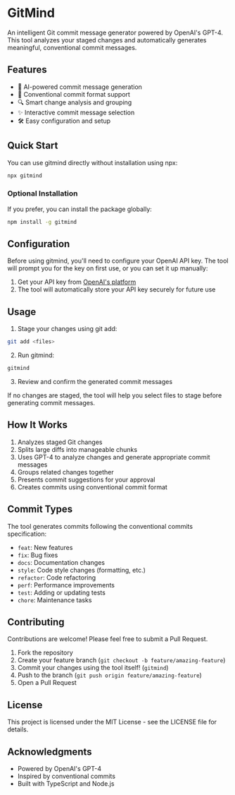 # GitMind

An intelligent Git commit message generator powered by OpenAI's GPT-4. This tool analyzes your staged changes and automatically generates meaningful, conventional commit messages.

## Features

- 🤖 AI-powered commit message generation
- 📝 Conventional commit format support
- 🔍 Smart change analysis and grouping
- ✨ Interactive commit message selection
- 🛠️ Easy configuration and setup

## Quick Start

You can use gitmind directly without installation using npx:

```bash
npx gitmind
```

### Optional Installation

If you prefer, you can install the package globally:

```bash
npm install -g gitmind
```

## Configuration

Before using gitmind, you'll need to configure your OpenAI API key. The tool will prompt you for the key on first use, or you can set it up manually:

1. Get your API key from [OpenAI's platform](https://platform.openai.com/)
2. The tool will automatically store your API key securely for future use

## Usage

1. Stage your changes using git add:
```bash
git add <files>
```

2. Run gitmind:
```bash
gitmind
```

3. Review and confirm the generated commit messages

If no changes are staged, the tool will help you select files to stage before generating commit messages.

## How It Works

1. Analyzes staged Git changes
2. Splits large diffs into manageable chunks
3. Uses GPT-4 to analyze changes and generate appropriate commit messages
4. Groups related changes together
5. Presents commit suggestions for your approval
6. Creates commits using conventional commit format

## Commit Types

The tool generates commits following the conventional commits specification:

- `feat`: New features
- `fix`: Bug fixes
- `docs`: Documentation changes
- `style`: Code style changes (formatting, etc.)
- `refactor`: Code refactoring
- `perf`: Performance improvements
- `test`: Adding or updating tests
- `chore`: Maintenance tasks

## Contributing

Contributions are welcome! Please feel free to submit a Pull Request.

1. Fork the repository
2. Create your feature branch (`git checkout -b feature/amazing-feature`)
3. Commit your changes using the tool itself! (`gitmind`)
4. Push to the branch (`git push origin feature/amazing-feature`)
5. Open a Pull Request

## License

This project is licensed under the MIT License - see the LICENSE file for details.

## Acknowledgments

- Powered by OpenAI's GPT-4
- Inspired by conventional commits
- Built with TypeScript and Node.js
